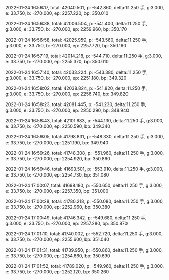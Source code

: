 2022-01-24 16:56:17, total: 42040.501, p: -542.860, delta:11.250 手, g:3.000, e: 33.750, b: -270.000, ep: 2257.220, bp: 350.010

2022-01-24 16:56:38, total: 42006.504, p: -541.400, delta:11.250 手, g:3.000, e: 33.750, b: -270.000, ep: 2259.960, bp: 350.170

2022-01-24 16:56:58, total: 42025.959, p: -543.560, delta:11.250 手, g:3.000, e: 33.750, b: -270.000, ep: 2257.720, bp: 350.160

2022-01-24 16:57:19, total: 42014.218, p: -544.710, delta:11.250 手, g:3.000, e: 33.750, b: -270.000, ep: 2255.370, bp: 350.010

2022-01-24 16:57:40, total: 42033.224, p: -543.380, delta:11.250 手, g:3.000, e: 33.750, b: -270.000, ep: 2251.180, bp: 349.320

2022-01-24 16:58:02, total: 42038.824, p: -541.820, delta:11.250 手, g:3.000, e: 33.750, b: -270.000, ep: 2256.740, bp: 349.820

2022-01-24 16:58:23, total: 42081.445, p: -541.230, delta:11.250 手, g:3.000, e: 33.750, b: -270.000, ep: 2250.290, bp: 348.940

2022-01-24 16:58:43, total: 42101.683, p: -544.130, delta:11.250 手, g:3.000, e: 33.750, b: -270.000, ep: 2250.590, bp: 349.340

2022-01-24 16:59:05, total: 41798.831, p: -548.330, delta:11.250 手, g:3.000, e: 33.750, b: -270.000, ep: 2251.190, bp: 349.940

2022-01-24 16:59:26, total: 41748.308, p: -551.960, delta:11.250 手, g:3.000, e: 33.750, b: -270.000, ep: 2254.920, bp: 350.860

2022-01-24 16:59:46, total: 41693.501, p: -553.910, delta:11.250 手, g:3.000, e: 33.750, b: -270.000, ep: 2254.730, bp: 351.080

2022-01-24 17:00:07, total: 41698.180, p: -550.650, delta:11.250 手, g:3.000, e: 33.750, b: -270.000, ep: 2257.350, bp: 351.000

2022-01-24 17:00:28, total: 41780.218, p: -550.080, delta:11.250 手, g:3.000, e: 33.750, b: -270.000, ep: 2252.960, bp: 350.380

2022-01-24 17:00:49, total: 41746.342, p: -549.680, delta:11.250 手, g:3.000, e: 33.750, b: -270.000, ep: 2257.280, bp: 350.870

2022-01-24 17:01:10, total: 41740.002, p: -552.720, delta:11.250 手, g:3.000, e: 33.750, b: -270.000, ep: 2255.600, bp: 351.040

2022-01-24 17:01:31, total: 41739.950, p: -550.860, delta:11.250 手, g:3.000, e: 33.750, b: -270.000, ep: 2254.660, bp: 350.690

2022-01-24 17:01:52, total: 41789.020, p: -549.960, delta:11.250 手, g:3.000, e: 33.750, b: -270.000, ep: 2252.120, bp: 350.260